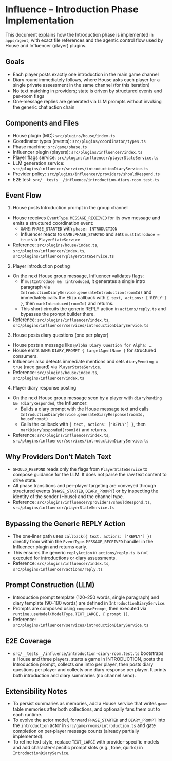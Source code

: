 # Influence – Introduction Phase Implementation

This document explains how the Introduction phase is implemented in `apps/agent`, with exact file references and the agentic control flow used by House and Influencer (player) plugins.

## Goals

- Each player posts exactly one introduction in the main game channel
- Diary round immediately follows, where House asks each player for a single private assessment in the same channel (for this iteration)
- No text matching in providers; state is driven by structured events and per‑room flags
- One‑message replies are generated via LLM prompts without invoking the generic chat action chain

## Components and Files

- House plugin (MC): `src/plugins/house/index.ts`
- Coordinator types (events): `src/plugins/coordinator/types.ts`
- Phase machine: `src/game/phase.ts`
- Influencer plugin (players): `src/plugins/influencer/index.ts`
- Player flags service: `src/plugins/influencer/playerStateService.ts`
- LLM generation service: `src/plugins/influencer/services/introductionDiaryService.ts`
- Provider policy: `src/plugins/influencer/providers/shouldRespond.ts`
- E2E test: `src/__tests__/influence/introduction-diary-room.test.ts`

## Event Flow

1. House posts Introduction prompt in the group channel

- House receives `EventType.MESSAGE_RECEIVED` for its own message and emits a structured coordination event:
  - `GAME:PHASE_STARTED` with `phase: INTRODUCTION`
  - Influencer reacts to `GAME:PHASE_STARTED` and sets `mustIntroduce = true` via `PlayerStateService`
- Reference: `src/plugins/house/index.ts`, `src/plugins/influencer/index.ts`, `src/plugins/influencer/playerStateService.ts`

2. Player introduction posting

- On the next House group message, Influencer validates flags:
  - If `mustIntroduce && !introduced`, it generates a single intro paragraph via `IntroductionDiaryService.generateIntroduction(roomId)` and immediately calls the Eliza callback with `{ text, actions: ['REPLY'] }`, then `markIntroduced(roomId)` and returns.
  - This short‑circuits the generic REPLY action in `actions/reply.ts` and bypasses the prompt builder there.
- Reference: `src/plugins/influencer/index.ts`, `src/plugins/influencer/services/introductionDiaryService.ts`

3. House posts diary questions (one per player)

- House posts a message like `@Alpha Diary Question for Alpha: …`
- House emits `GAME:DIARY_PROMPT { targetAgentName }` for structured consumers.
- Influencer also detects immediate mentions and sets `diaryPending = true` (race guard) via `PlayerStateService`.
- Reference: `src/plugins/house/index.ts`, `src/plugins/influencer/index.ts`

4. Player diary response posting

- On the next House group message seen by a player with `diaryPending && !diaryResponded`, the Influencer:
  - Builds a diary prompt with the House message text and calls `IntroductionDiaryService.generateDiaryResponse(roomId, housePrompt)`
  - Calls the callback with `{ text, actions: ['REPLY'] }`, then `markDiaryResponded(roomId)` and returns.
- Reference: `src/plugins/influencer/index.ts`, `src/plugins/influencer/services/introductionDiaryService.ts`

## Why Providers Don’t Match Text

- `SHOULD_RESPOND` reads only the flags from `PlayerStateService` to compose guidance for the LLM. It does not parse the raw text content to drive state.
- All phase transitions and per‑player targeting are conveyed through structured events (`PHASE_STARTED`, `DIARY_PROMPT`) or by inspecting the identity of the sender (House) and the channel type.
- Reference: `src/plugins/influencer/providers/shouldRespond.ts`, `src/plugins/influencer/playerStateService.ts`

## Bypassing the Generic REPLY Action

- The one‑liner path uses `callback({ text, actions: ['REPLY'] })` directly from within the `EventType.MESSAGE_RECEIVED` handler in the Influencer plugin and returns early.
- This ensures the generic `replyAction` in `actions/reply.ts` is not executed for introductions or diary assessments.
- Reference: `src/plugins/influencer/index.ts`, `src/plugins/influencer/actions/reply.ts`

## Prompt Construction (LLM)

- Introduction prompt template (120–250 words, single paragraph) and diary template (90–180 words) are defined in `IntroductionDiaryService`.
- Prompts are composed using `composePrompt`, then executed via `runtime.useModel(ModelType.TEXT_LARGE, { prompt })`.
- Reference: `src/plugins/influencer/services/introductionDiaryService.ts`

## E2E Coverage

- `src/__tests__/influence/introduction-diary-room.test.ts` bootstraps a House and three players, starts a game in INTRODUCTION, posts the Introduction prompt, collects one intro per player, then posts diary questions per player and collects one diary response per player. It prints both introduction and diary summaries (no channel send).

## Extensibility Notes

- To persist summaries as memories, add a House service that writes `game` table memories after both collections, and optionally fans them out to each runtime.
- To evolve the actor model, forward `PHASE_STARTED` and `DIARY_PROMPT` into the `introduction` actor in `src/game/rooms/introduction.ts` and gate completion on per‑player message counts (already partially implemented).
- To refine text style, replace `TEXT_LARGE` with provider‑specific models and add character‑specific prompt slots (e.g., tone, quirks) in `IntroductionDiaryService`.
